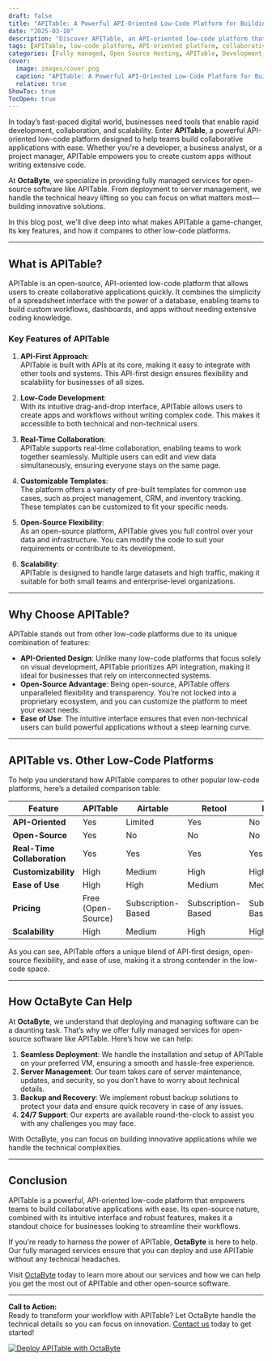 ```yaml
---
draft: false
title: "APITable: A Powerful API-Oriented Low-Code Platform for Building Collaborative Apps"
date: "2025-03-10"
description: "Discover APITable, an API-oriented low-code platform that simplifies building collaborative apps. Learn how OctaByte can help you deploy and manage APITable effortlessly, so you can focus on innovation."
tags: [APITable, low-code platform, API-oriented platform, collaborative apps, open-source software, OctaByte, managed services, server management, software deployment]
categories: [Fully managed, Open Source Hosting, APITable, Development, Nocode Lowcode]
cover:
  image: images/cover.png
  caption: "APITable: A Powerful API-Oriented Low-Code Platform for Building Collaborative Apps"
  relative: true
ShowToc: true
TocOpen: true
---
```



In today’s fast-paced digital world, businesses need tools that enable rapid development, collaboration, and scalability. Enter **APITable**, a powerful API-oriented low-code platform designed to help teams build collaborative applications with ease. Whether you're a developer, a business analyst, or a project manager, APITable empowers you to create custom apps without writing extensive code.  

At **OctaByte**, we specialize in providing fully managed services for open-source software like APITable. From deployment to server management, we handle the technical heavy lifting so you can focus on what matters most—building innovative solutions.  

In this blog post, we’ll dive deep into what makes APITable a game-changer, its key features, and how it compares to other low-code platforms.  

---

## What is APITable?  

APITable is an open-source, API-oriented low-code platform that allows users to create collaborative applications quickly. It combines the simplicity of a spreadsheet interface with the power of a database, enabling teams to build custom workflows, dashboards, and apps without needing extensive coding knowledge.  

### Key Features of APITable  

1. **API-First Approach**:  
   APITable is built with APIs at its core, making it easy to integrate with other tools and systems. This API-first design ensures flexibility and scalability for businesses of all sizes.  

2. **Low-Code Development**:  
   With its intuitive drag-and-drop interface, APITable allows users to create apps and workflows without writing complex code. This makes it accessible to both technical and non-technical users.  

3. **Real-Time Collaboration**:  
   APITable supports real-time collaboration, enabling teams to work together seamlessly. Multiple users can edit and view data simultaneously, ensuring everyone stays on the same page.  

4. **Customizable Templates**:  
   The platform offers a variety of pre-built templates for common use cases, such as project management, CRM, and inventory tracking. These templates can be customized to fit your specific needs.  

5. **Open-Source Flexibility**:  
   As an open-source platform, APITable gives you full control over your data and infrastructure. You can modify the code to suit your requirements or contribute to its development.  

6. **Scalability**:  
   APITable is designed to handle large datasets and high traffic, making it suitable for both small teams and enterprise-level organizations.  

---

## Why Choose APITable?  

APITable stands out from other low-code platforms due to its unique combination of features:  

- **API-Oriented Design**: Unlike many low-code platforms that focus solely on visual development, APITable prioritizes API integration, making it ideal for businesses that rely on interconnected systems.  
- **Open-Source Advantage**: Being open-source, APITable offers unparalleled flexibility and transparency. You’re not locked into a proprietary ecosystem, and you can customize the platform to meet your exact needs.  
- **Ease of Use**: The intuitive interface ensures that even non-technical users can build powerful applications without a steep learning curve.  

---

## APITable vs. Other Low-Code Platforms  

To help you understand how APITable compares to other popular low-code platforms, here’s a detailed comparison table:  

| Feature                | APITable                     | Airtable                  | Retool                   | Bubble                   |  
|------------------------|------------------------------|---------------------------|--------------------------|--------------------------|  
| **API-Oriented**       | Yes                          | Limited                   | Yes                      | No                       |  
| **Open-Source**        | Yes                          | No                        | No                       | No                       |  
| **Real-Time Collaboration** | Yes                   | Yes                       | Yes                      | Yes                      |  
| **Customizability**    | High                         | Medium                    | High                     | High                     |  
| **Ease of Use**        | High                         | High                      | Medium                   | Medium                   |  
| **Pricing**            | Free (Open-Source)           | Subscription-Based        | Subscription-Based       | Subscription-Based       |  
| **Scalability**        | High                         | Medium                    | High                     | High                     |  

As you can see, APITable offers a unique blend of API-first design, open-source flexibility, and ease of use, making it a strong contender in the low-code space.  

---

## How OctaByte Can Help  

At **OctaByte**, we understand that deploying and managing software can be a daunting task. That’s why we offer fully managed services for open-source software like APITable. Here’s how we can help:  

1. **Seamless Deployment**: We handle the installation and setup of APITable on your preferred VM, ensuring a smooth and hassle-free experience.  
2. **Server Management**: Our team takes care of server maintenance, updates, and security, so you don’t have to worry about technical details.  
3. **Backup and Recovery**: We implement robust backup solutions to protect your data and ensure quick recovery in case of any issues.  
4. **24/7 Support**: Our experts are available round-the-clock to assist you with any challenges you may face.  

With OctaByte, you can focus on building innovative applications while we handle the technical complexities.  

---

## Conclusion  

APITable is a powerful, API-oriented low-code platform that empowers teams to build collaborative applications with ease. Its open-source nature, combined with its intuitive interface and robust features, makes it a standout choice for businesses looking to streamline their workflows.  

If you’re ready to harness the power of APITable, **OctaByte** is here to help. Our fully managed services ensure that you can deploy and use APITable without any technical headaches.  

Visit [OctaByte](https://octabyte.io) today to learn more about our services and how we can help you get the most out of APITable and other open-source software.  

--- 

**Call to Action:**  
Ready to transform your workflow with APITable? Let OctaByte handle the technical details so you can focus on innovation. [Contact us](https://octabyte.io/contact) today to get started!

[![Deploy APITable with OctaByte](/images/deploy-on-octabyte.png)](https://octabyte.io/fully-managed-open-source-services/development/nocode-lowcode/apitable)